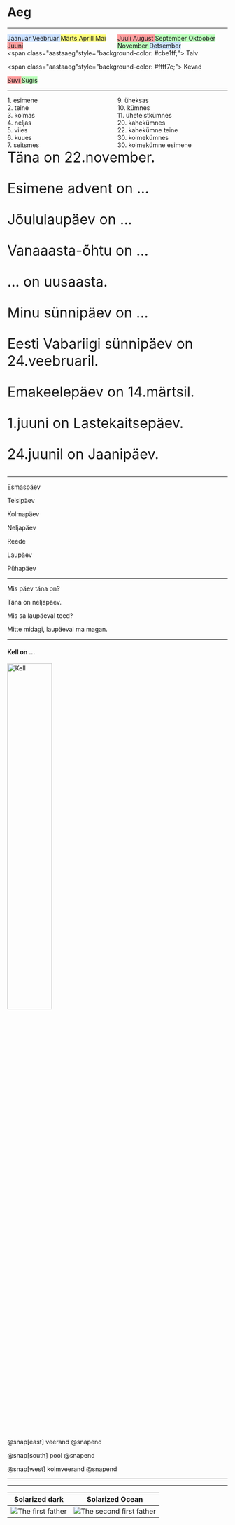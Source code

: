 # Aeg

---
<div style="text-align: left; float: left; width: 50%;">
<span  class="kuu"style="background-color: #cbe1ff;">
Jaanuar  
Veebruar  
</span>
<span  class="kuu"style="background-color: #ffff7c;">
Märts  
Aprill  
Mai  
</span>
<span  class="kuu"style="background-color: #ff9e9e;">
Juuni  
</span>  
</div>

<div style="text-align: left; float: left; width: 50%;">
<span class="kuu" style="background-color: #ff9e9e;">
Juuli  
August  
</span>
<span class="kuu" style="background-color: #bbffbb;">
September  
Oktoober  
November  
</span>
<span class="kuu" style="background-color: #cbe1ff;">
Detsember
</span>
</div>

---
<span  class="aastaaeg"style="background-color: #cbe1ff;">
Talv  
</span>

<span  class="aastaaeg"style="background-color: #ffff7c;">
Kevad  
</span>

<span class="aastaaeg" style="background-color: #ff9e9e;">
Suvi  
</span>

<span class="aastaaeg" style="background-color: #bbffbb;">
Sügis  
</span>

---

<div style="text-align: left; float: left; width: 50%;">
<span>1. esimene  </span><br>
<span>2. teine  </span><br>
<span>3. kolmas  </span><br>
<span>4. neljas  </span><br>
<span>5. viies  </span><br>
<span>6. kuues  </span><br>
<span>7. seitsmes</span><br>
</div>


<div style="text-align: left; float: left; width: 50%;">
<span>9. üheksas</span><br>
<span>10. kümnes</span><br>
<span>11. üheteistkümnes</span><br>
<span>20. kahekümnes</span><br>
<span>22. kahekümne teine</span><br>
<span>30. kolmekümnes</span><br>
<span>30. kolmekümne esimene</span><br>
</div>


---
<div style="font-size: 2rem; text-align: left;">
Täna on 22.november. <br>

Esimene advent on ...<br>

Jõululaupäev on ...<br>

Vanaaasta-õhtu on ...<br>

 ... on uusaasta.<br>

Minu sünnipäev on ...<br>

Eesti Vabariigi sünnipäev on 24.veebruaril.<br>

Emakeelepäev on 14.märtsil.<br>

1.juuni on Lastekaitsepäev.<br>

24.juunil on Jaanipäev.<br>
</div>

---

Esmaspäev

Teisipäev

Kolmapäev

Neljapäev

Reede

Laupäev

Pühapäev

---

Mis päev täna on?

Täna on neljapäev.

Mis sa laupäeval teed?

Mitte midagi, laupäeval ma magan.


---
#### Kell on ...

<img alt="Kell" src="https://proxy.duckduckgo.com/iu/?u=https%3A%2F%2Fll-us-i5.wal.co%2Fasr%2F2f10e09c-a676-465b-92a9-bdf0f1c7221e_1.aca3f7afc69e0aa13cc8996fee833245.jpeg-1c40199e0c62260cd7359d6239220f62e2241194-optim-2000x2000.jpg&f=1" style="width: 45%; border: none; background: none; box-shadow: none;" />

@snap[east]
veerand
@snapend

@snap[south]
pool
@snapend

@snap[west]
kolmveerand
@snapend


---

---

Solarized dark             |  Solarized Ocean
:-------------------------:|:-------------------------:
![The first father][First Father]  |  ![The second first father][Second Father]

[First Father]: http://octodex.github.com/images/founding-father.jpg
[Second Father]: http://octodex.github.com/images/foundingfather_v2.png
<br>

